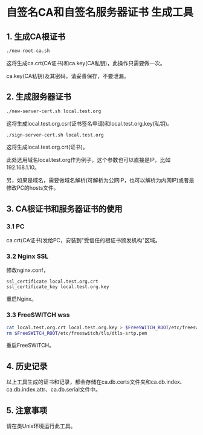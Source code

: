 # 自签名CA和自签名服务器证书 生成工具

## 1. 生成CA根证书

```bash
./new-root-ca.sh
```

这将生成ca.crt(CA证书)和ca.key(CA私钥)，此操作只需要做一次。

ca.key(CA私钥)及其密码，请妥善保存，不要泄漏。

## 2. 生成服务器证书

```bash
./new-server-cert.sh local.test.org
```

这将生成local.test.org.csr(证书签名申请)和local.test.org.key(私钥)。

```bash
./sign-server-cert.sh local.test.org
```

这将生成local.test.org.crt(证书)。

此处选用域名local.test.org作为例子，这个参数也可以直接是IP，比如192.168.1.10。

另，如果是域名，需要做域名解析(可解析为公网IP，也可以解析为内网IP)或者是修改PC的hosts文件。

## 3. CA根证书和服务器证书的使用

### 3.1 PC

ca.crt(CA证书)发给PC，安装到"受信任的根证书颁发机构"区域。

### 3.2 Nginx SSL

修改nginx.conf，

```
ssl_certificate local.test.org.crt
ssl_certificate_key local.test.org.key
```

重启Nginx。

### 3.3 FreeSWITCH wss

```bash
cat local.test.org.crt local.test.org.key > $FreeSWITCH_ROOT/etc/freeswitch/tls/wss.pem
rm $FreeSWITCH_ROOT/etc/freeswitch/tls/dtls-srtp.pem
```

重启FreeSWITCH。

## 4. 历史记录

以上工具生成的证书和记录，都会存储在ca.db.certs文件夹和ca.db.index、ca.db.index.attr、ca.db.serial文件中。

## 5. 注意事项

请在类Unix环境运行此工具。
